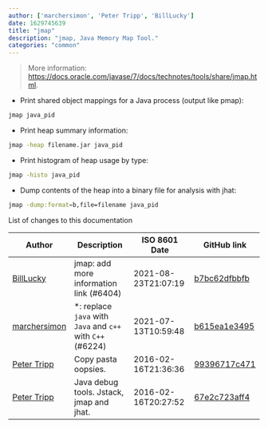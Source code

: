 ```yaml
---
author: ['marchersimon', 'Peter Tripp', 'BillLucky']
date: 1629745639
title: "jmap"
description: "jmap, Java Memory Map Tool."
categories: "common"
---
```

> More information: <https://docs.oracle.com/javase/7/docs/technotes/tools/share/jmap.html>.

- Print shared object mappings for a Java process (output like pmap):

```bash
jmap java_pid
```

- Print heap summary information:

```bash
jmap -heap filename.jar java_pid
```

- Print histogram of heap usage by type:

```bash
jmap -histo java_pid
```

- Dump contents of the heap into a binary file for analysis with jhat:

```bash
jmap -dump:format=b,file=filename java_pid
```
List of changes to this documentation


Author | Description | ISO 8601 Date | GitHub link
------|-----|-----|-----
[BillLucky](mailto:bill.libiao@gmail.com) | jmap: add more information link (#6404) | 2021-08-23T21:07:19 | [b7bc62dfbbfb](https://github.com/tldr-pages/tldr/commit/b7bc62dfbbfbe6c5a6ed86842d17c0d474b6c90e)
[marchersimon](mailto:50295997+marchersimon@users.noreply.github.com) | *: replace `java` with `Java` and `c++` with `C++` (#6224) | 2021-07-13T10:59:48 | [b615ea1e3495](https://github.com/tldr-pages/tldr/commit/b615ea1e34951c855e72470b73522ed0e0963d87)
[Peter Tripp](mailto:peter@chartio.com) | Copy pasta oopsies. | 2016-02-16T21:36:36 | [99396717c471](https://github.com/tldr-pages/tldr/commit/99396717c4716f8592a012f0f03cac2ab1d3d91e)
[Peter Tripp](mailto:peter@chartio.com) | Java debug tools. Jstack, jmap and jhat. | 2016-02-16T20:27:52 | [67e2c723aff4](https://github.com/tldr-pages/tldr/commit/67e2c723aff4502501e0ac567ac5364348f6f3d7)

